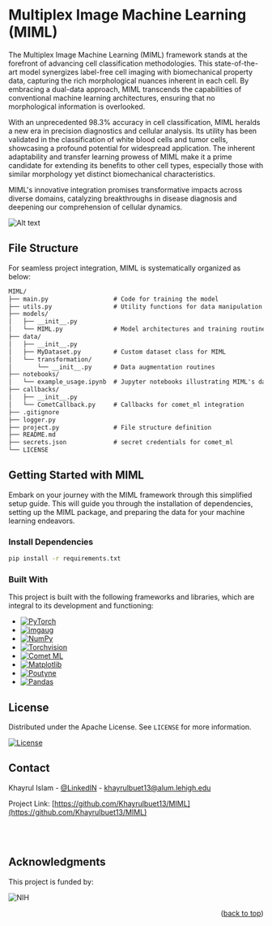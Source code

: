 # Multiplex Image Machine Learning (MIML)

The Multiplex Image Machine Learning (MIML) framework stands at the forefront of advancing cell classification methodologies. This state-of-the-art model synergizes label-free cell imaging with biomechanical property data, capturing the rich morphological nuances inherent in each cell. By embracing a dual-data approach, MIML transcends the capabilities of conventional machine learning architectures, ensuring that no morphological information is overlooked.

With an unprecedented 98.3% accuracy in cell classification, MIML heralds a new era in precision diagnostics and cellular analysis. Its utility has been validated in the classification of white blood cells and tumor cells, showcasing a profound potential for widespread application. The inherent adaptability and transfer learning prowess of MIML make it a prime candidate for extending its benefits to other cell types, especially those with similar morphology yet distinct biomechanical characteristics.

MIML's innovative integration promises transformative impacts across diverse domains, catalyzing breakthroughs in disease diagnosis and deepening our comprehension of cellular dynamics.


![Alt text](Images/MIML.svg)


## File Structure
For seamless project integration, MIML is systematically organized as below:


```txt
MIML/
├── main.py                  # Code for training the model
├── utils.py                 # Utility functions for data manipulation and visualization
├── models/
│   ├── __init__.py
│   └── MIML.py              # Model architectures and training routines
├── data/
│   ├── __init__.py
│   ├── MyDataset.py         # Custom dataset class for MIML
│   └── transformation/
│       └── __init__.py      # Data augmentation routines
├── notebooks/
│   └── example_usage.ipynb  # Jupyter notebooks illustrating MIML's dataset and model usage
├── callbacks/
│   ├── __init__.py
│   └── CometCallback.py     # Callbacks for comet_ml integration
├── .gitignore
├── logger.py
├── project.py               # File structure definition
├── README.md
├── secrets.json             # secret credentials for comet_ml
└── LICENSE

```

<!-- Getting Started with MIML -->
## Getting Started with MIML

Embark on your journey with the MIML framework through this simplified setup guide. This will guide you through the installation of dependencies, setting up the MIML package, and preparing the data for your machine learning endeavors.

### Install Dependencies
```bash
pip install -r requirements.txt
```


### Built With

This project is built with the following frameworks and libraries, which are integral to its development and functioning:

* [![PyTorch][PyTorch-shield]][PyTorch-url]
* [![imgaug][imgaug-shield]][imgaug-url]
* [![NumPy][numpy-shield]][numpy-url]
* [![Torchvision][Torchvision-shield]][Torchvision-url]
* [![Comet ML][CometML-shield]][CometML-url]
* [![Matplotlib][matplotlib-shield]][matplotlib-url]
* [![Poutyne][Poutyne-shield]][Poutyne-url]
* [![Pandas][pandas-shield]][pandas-url]





<!-- LICENSE -->
## License

Distributed under the Apache License. See `LICENSE` for more information.

[![License](https://img.shields.io/badge/License-Apache_2.0-blue.svg?style=for-the-badge)](./LICENSE)





<!-- CONTACT -->
## Contact

Khayrul Islam - [@LinkedIN](https://linkedin.com/in/khayrulbuet13) - khayrulbuet13@alum.lehigh.edu

Project Link: [https://github.com/Khayrulbuet13/MIML](https://github.com/Khayrulbuet13/MIML)



<!-- ACKNOWLEDGMENTS -->
<br><br>
## Acknowledgments

This project is funded by:

![NIH](Images/NSF.jpeg)



<p align="right">(<a href="#readme-top">back to top</a>)</p>





<!-- MARKDOWN LINKS & IMAGES -->

<!-- Linkedin -->
[linkedin-shield]: https://img.shields.io/badge/LinkedIn-blue?logo=linkedin

[linkedin-url]: https://linkedin.com/in/khayrulbuet13


<!-- Pytorch -->
[PyTorch-shield]:https://img.shields.io/static/v1?style=for-the-badge&message=PyTorch&color=EE4C2C&logo=PyTorch&logoColor=FFFFFF&label=

[PyTorch-url]:https://pytorch.org


<!-- NumPy -->
[NumPy-shield]: https://img.shields.io/static/v1?style=for-the-badge&message=NumPy&color=013243&logo=NumPy&logoColor=FFFFFF&label=

[NumPy-url]: https://numpy.org

<!-- tqdm -->
[tqdm-shield]:  https://img.shields.io/static/v1?style=for-the-badge&message=tqdm&color=222222&logo=tqdm&logoColor=FFC107&label=

[tqdm-url]: https://tqdm.github.io


<!-- Matplotlib -->
[Matplotlib-shield]: https://img.shields.io/badge/Matplotlib-%23ffffff.svg?style=for-the-badge&logo=Matplotlib&logoColor=black
[Matplotlib-url]: https://matplotlib.org



<!-- imgaug -->
[imgaug-shield]: https://img.shields.io/badge/imgaug-776AB?style=for-the-badge&logo=imgaug&logoColor=white
[imgaug-url]: https://imgaug.readthedocs.io/en/latest/

<!-- Torchvision -->
[Torchvision-shield]: https://img.shields.io/badge/Torchvision-06bcee?style=for-the-badge&logo=PyTorch&logoColor=white
[Torchvision-url]: https://pytorch.org/vision/stable/index.html

<!-- Comet ML -->
[CometML-shield]: https://img.shields.io/badge/CometML-9cf?style=for-the-badge&logo=CometML&logoColor=white
[CometML-url]: https://www.comet.ml

<!-- Poutyne -->
[Poutyne-shield]: https://img.shields.io/badge/Poutyne-4caf50?style=for-the-badge&logo=Poutyne&logoColor=white
[Poutyne-url]: https://poutyne.org

<!-- Pandas -->
[Pandas-shield]: https://img.shields.io/badge/Pandas-150458?style=for-the-badge&logo=pandas&logoColor=white
[Pandas-url]: https://pandas.pydata.org
